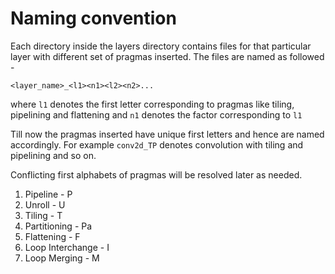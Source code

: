 # Naming convention

Each directory inside the layers directory contains files for that particular layer with different set of pragmas inserted. The files are named as followed - 

`<layer_name>_<l1><n1><l2><n2>...`

where `l1` denotes the first letter corresponding to pragmas like tiling, pipelining and flattening
and `n1` denotes the factor corresponding to `l1`

Till now the pragmas inserted have unique first letters and hence are named accordingly. For example `conv2d_TP` denotes convolution with tiling and pipelining and so on. 

Conflicting first alphabets of pragmas will be resolved later as needed. 

1. Pipeline - P
2. Unroll - U
3. Tiling - T
4. Partitioning - Pa
5. Flattening - F
6. Loop Interchange - I
7. Loop Merging - M
